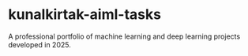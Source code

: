 # kunalkirtak-aiml-tasks
A professional portfolio of machine learning and deep learning projects developed in 2025.
